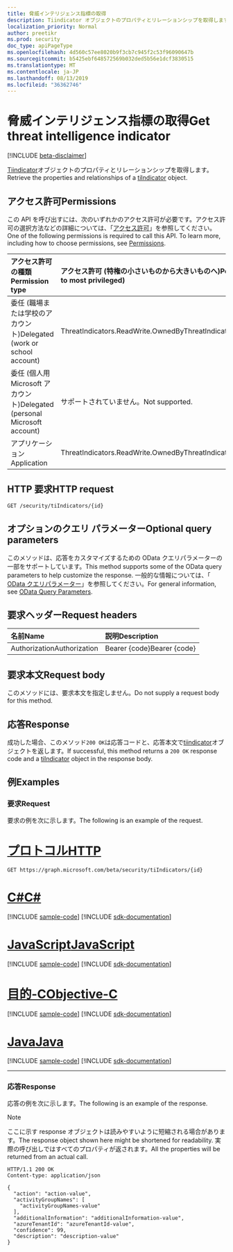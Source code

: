 ```yaml
---
title: 脅威インテリジェンス指標の取得
description: Tiindicator オブジェクトのプロパティとリレーションシップを取得します。
localization_priority: Normal
author: preetikr
ms.prod: security
doc_type: apiPageType
ms.openlocfilehash: 4d560c57ee8020b9f3cb7c945f2c53f96090647b
ms.sourcegitcommit: b5425ebf648572569b032ded5b56e1dcf3830515
ms.translationtype: MT
ms.contentlocale: ja-JP
ms.lasthandoff: 08/13/2019
ms.locfileid: "36362746"
---
```

# <a name="get-threat-intelligence-indicator"></a><span data-ttu-id="69fdb-103">脅威インテリジェンス指標の取得</span><span class="sxs-lookup"><span data-stu-id="69fdb-103">Get threat intelligence indicator</span></span>

[!INCLUDE [beta-disclaimer](../../includes/beta-disclaimer.md)]

<span data-ttu-id="69fdb-104">[Tiindicator](../resources/tiindicator.md)オブジェクトのプロパティとリレーションシップを取得します。</span><span class="sxs-lookup"><span data-stu-id="69fdb-104">Retrieve the properties and relationships of a [tiIndicator](../resources/tiindicator.md) object.</span></span>

## <a name="permissions"></a><span data-ttu-id="69fdb-105">アクセス許可</span><span class="sxs-lookup"><span data-stu-id="69fdb-105">Permissions</span></span>

<span data-ttu-id="69fdb-p101">この API を呼び出すには、次のいずれかのアクセス許可が必要です。アクセス許可の選択方法などの詳細については、「[アクセス許可](/graph/permissions-reference)」を参照してください。</span><span class="sxs-lookup"><span data-stu-id="69fdb-p101">One of the following permissions is required to call this API. To learn more, including how to choose permissions, see [Permissions](/graph/permissions-reference).</span></span>

| <span data-ttu-id="69fdb-108">アクセス許可の種類</span><span class="sxs-lookup"><span data-stu-id="69fdb-108">Permission type</span></span>                        | <span data-ttu-id="69fdb-109">アクセス許可 (特権の小さいものから大きいものへ)</span><span class="sxs-lookup"><span data-stu-id="69fdb-109">Permissions (from least to most privileged)</span></span> |
|:---------------------------------------|:--------------------------------------------|
| <span data-ttu-id="69fdb-110">委任 (職場または学校のアカウント)</span><span class="sxs-lookup"><span data-stu-id="69fdb-110">Delegated (work or school account)</span></span>     | <span data-ttu-id="69fdb-111">ThreatIndicators.ReadWrite.OwnedBy</span><span class="sxs-lookup"><span data-stu-id="69fdb-111">ThreatIndicators.ReadWrite.OwnedBy</span></span> |
| <span data-ttu-id="69fdb-112">委任 (個人用 Microsoft アカウント)</span><span class="sxs-lookup"><span data-stu-id="69fdb-112">Delegated (personal Microsoft account)</span></span> | <span data-ttu-id="69fdb-113">サポートされていません。</span><span class="sxs-lookup"><span data-stu-id="69fdb-113">Not supported.</span></span> |
| <span data-ttu-id="69fdb-114">アプリケーション</span><span class="sxs-lookup"><span data-stu-id="69fdb-114">Application</span></span>                            | <span data-ttu-id="69fdb-115">ThreatIndicators.ReadWrite.OwnedBy</span><span class="sxs-lookup"><span data-stu-id="69fdb-115">ThreatIndicators.ReadWrite.OwnedBy</span></span> |

## <a name="http-request"></a><span data-ttu-id="69fdb-116">HTTP 要求</span><span class="sxs-lookup"><span data-stu-id="69fdb-116">HTTP request</span></span>

<!-- { "blockType": "ignored" } -->

```http
GET /security/tiIndicators/{id}
```

## <a name="optional-query-parameters"></a><span data-ttu-id="69fdb-117">オプションのクエリ パラメーター</span><span class="sxs-lookup"><span data-stu-id="69fdb-117">Optional query parameters</span></span>

<span data-ttu-id="69fdb-118">このメソッドは、応答をカスタマイズするための OData クエリパラメーターの一部をサポートしています。</span><span class="sxs-lookup"><span data-stu-id="69fdb-118">This method supports some of the OData query parameters to help customize the response.</span></span> <span data-ttu-id="69fdb-119">一般的な情報については、「 [OData クエリパラメーター](/graph/query-parameters)」を参照してください。</span><span class="sxs-lookup"><span data-stu-id="69fdb-119">For general information, see [OData Query Parameters](/graph/query-parameters).</span></span>

## <a name="request-headers"></a><span data-ttu-id="69fdb-120">要求ヘッダー</span><span class="sxs-lookup"><span data-stu-id="69fdb-120">Request headers</span></span>

| <span data-ttu-id="69fdb-121">名前</span><span class="sxs-lookup"><span data-stu-id="69fdb-121">Name</span></span>      |<span data-ttu-id="69fdb-122">説明</span><span class="sxs-lookup"><span data-stu-id="69fdb-122">Description</span></span>|
|:----------|:----------|
| <span data-ttu-id="69fdb-123">Authorization</span><span class="sxs-lookup"><span data-stu-id="69fdb-123">Authorization</span></span> | <span data-ttu-id="69fdb-124">Bearer {code}</span><span class="sxs-lookup"><span data-stu-id="69fdb-124">Bearer {code}</span></span> |

## <a name="request-body"></a><span data-ttu-id="69fdb-125">要求本文</span><span class="sxs-lookup"><span data-stu-id="69fdb-125">Request body</span></span>

<span data-ttu-id="69fdb-126">このメソッドには、要求本文を指定しません。</span><span class="sxs-lookup"><span data-stu-id="69fdb-126">Do not supply a request body for this method.</span></span>

## <a name="response"></a><span data-ttu-id="69fdb-127">応答</span><span class="sxs-lookup"><span data-stu-id="69fdb-127">Response</span></span>

<span data-ttu-id="69fdb-128">成功した場合、このメソッド`200 OK`は応答コードと、応答本文で[tiindicator](../resources/tiindicator.md)オブジェクトを返します。</span><span class="sxs-lookup"><span data-stu-id="69fdb-128">If successful, this method returns a `200 OK` response code and a [tiIndicator](../resources/tiindicator.md) object in the response body.</span></span>

## <a name="examples"></a><span data-ttu-id="69fdb-129">例</span><span class="sxs-lookup"><span data-stu-id="69fdb-129">Examples</span></span>

### <a name="request"></a><span data-ttu-id="69fdb-130">要求</span><span class="sxs-lookup"><span data-stu-id="69fdb-130">Request</span></span>

<span data-ttu-id="69fdb-131">要求の例を次に示します。</span><span class="sxs-lookup"><span data-stu-id="69fdb-131">The following is an example of the request.</span></span>

# <a name="httptabhttp"></a>[<span data-ttu-id="69fdb-132">プロトコル</span><span class="sxs-lookup"><span data-stu-id="69fdb-132">HTTP</span></span>](#tab/http)
<!-- {
  "blockType": "request",
  "name": "get_tiindicator"
}-->

```http
GET https://graph.microsoft.com/beta/security/tiIndicators/{id}
```
# <a name="ctabcsharp"></a>[<span data-ttu-id="69fdb-133">C#</span><span class="sxs-lookup"><span data-stu-id="69fdb-133">C#</span></span>](#tab/csharp)
[!INCLUDE [sample-code](../includes/snippets/csharp/get-tiindicator-csharp-snippets.md)]
[!INCLUDE [sdk-documentation](../includes/snippets/snippets-sdk-documentation-link.md)]

# <a name="javascripttabjavascript"></a>[<span data-ttu-id="69fdb-134">JavaScript</span><span class="sxs-lookup"><span data-stu-id="69fdb-134">JavaScript</span></span>](#tab/javascript)
[!INCLUDE [sample-code](../includes/snippets/javascript/get-tiindicator-javascript-snippets.md)]
[!INCLUDE [sdk-documentation](../includes/snippets/snippets-sdk-documentation-link.md)]

# <a name="objective-ctabobjc"></a>[<span data-ttu-id="69fdb-135">目的-C</span><span class="sxs-lookup"><span data-stu-id="69fdb-135">Objective-C</span></span>](#tab/objc)
[!INCLUDE [sample-code](../includes/snippets/objc/get-tiindicator-objc-snippets.md)]
[!INCLUDE [sdk-documentation](../includes/snippets/snippets-sdk-documentation-link.md)]

# <a name="javatabjava"></a>[<span data-ttu-id="69fdb-136">Java</span><span class="sxs-lookup"><span data-stu-id="69fdb-136">Java</span></span>](#tab/java)
[!INCLUDE [sample-code](../includes/snippets/java/get-tiindicator-java-snippets.md)]
[!INCLUDE [sdk-documentation](../includes/snippets/snippets-sdk-documentation-link.md)]

---


### <a name="response"></a><span data-ttu-id="69fdb-137">応答</span><span class="sxs-lookup"><span data-stu-id="69fdb-137">Response</span></span>

<span data-ttu-id="69fdb-138">応答の例を次に示します。</span><span class="sxs-lookup"><span data-stu-id="69fdb-138">The following is an example of the response.</span></span>

> [!NOTE]
> <span data-ttu-id="69fdb-139">ここに示す response オブジェクトは読みやすいように短縮される場合があります。</span><span class="sxs-lookup"><span data-stu-id="69fdb-139">The response object shown here might be shortened for readability.</span></span> <span data-ttu-id="69fdb-140">実際の呼び出しではすべてのプロパティが返されます。</span><span class="sxs-lookup"><span data-stu-id="69fdb-140">All the properties will be returned from an actual call.</span></span>

<!-- {
  "blockType": "response",
  "truncated": true,
  "@odata.type": "microsoft.graph.tiIndicator"
} -->

```http
HTTP/1.1 200 OK
Content-type: application/json

{
  "action": "action-value",
  "activityGroupNames": [
    "activityGroupNames-value"
  ],
  "additionalInformation": "additionalInformation-value",
  "azureTenantId": "azureTenantId-value",
  "confidence": 99,
  "description": "description-value"
}
```

<!-- uuid: 16cd6b66-4b1a-43a1-adaf-3a886856ed98
2019-02-04 14:57:30 UTC -->
<!-- {
  "type": "#page.annotation",
  "description": "Get tiIndicator",
  "keywords": "",
  "section": "documentation",
  "tocPath": "",
  "suppressions": [
  ]
}-->
